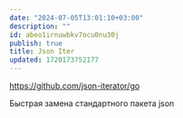 ```yaml
---
date: "2024-07-05T13:01:10+03:00"
description: ""
id: abeo1irnuwbkv7ocu0nu30j
publish: true
title: Json Iter
updated: 1720173752177
---
```


<https://github.com/json-iterator/go>

Быстрая замена стандартного пакета json